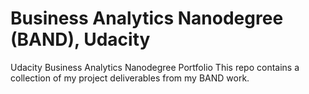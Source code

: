 # Business Analytics Nanodegree (BAND), Udacity
Udacity Business Analytics Nanodegree Portfolio
This repo contains a collection of my project deliverables from my BAND work. 
